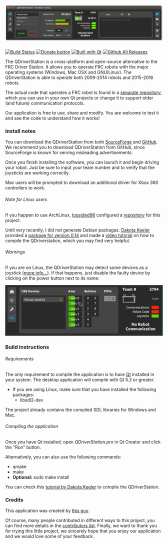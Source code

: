 # [![Screenshot](/etc/screenshots/Ubuntu.png)](https://github.com/WinT-3794/QDriverStation/tree/master/etc/screenshots)

[![Build Status](https://travis-ci.org/FRC-Utilities/QDriverStation.svg?branch=master)](https://travis-ci.org/WinT-3794/QDriverStation)
[![Donate button](https://img.shields.io/badge/bitcoin-donate-brightgreen.svg)](https://blockchain.info/address/1K85yLxjuqUmhkjP839R7C23XFhSxrefMx "Donate once-off to this project using BitCoin")
[![Built with Qt](https://img.shields.io/badge/built%20with-Qt-brightgreen.svg)](http://qt.io)
[![Github All Releases](https://img.shields.io/github/downloads/frc-utilities/qdriverstation/total.svg?maxAge=2592000)](http://github.com/wint-3794/qdriverstation/releases/latest)

The QDriverStation is a cross-platform and open-source alternative to the FRC Driver Station. It allows you to operate FRC robots with the major operating systems (Windows, Mac OSX and GNU/Linux). The QDriverStation is able to operate both 2009-2014 robots and 2015-2016 robots.

The actual code that operates a FRC robot is found in a [separate repository](https://github.com/WinT-3794/LibDS), which you can use in your own Qt projects or change it to support older (and future) communication protocols.

Our application is free to use, share and modify. You are welcome to test it and see the code to understand how it works!

### Install notes

You can download the QDriverStation from both [SourceForge](http://sf.net/p/qdriverstation) and [GitHub](http://github.com/wint-3794/qdrivertation). We recommend you to download QDriverStation from GitHub, since SourceForge is known for serving misleading advertisements.

Once you finish installing the software, you can launch it and begin driving your robot. Just be sure to input your team number and to verify that the joysticks are working correctly.

Mac users will be prompted to download an additional driver for Xbox 360 controllers to work.

###### Note for Linux users

If you happen to use ArchLinux, [lopsided98](https://github.com/lopsided98) configured a [repository](https://aur.archlinux.org/packages/qdriverstation-git/) for this project.

Until very recently, I did not generate Debian packages. [Dakota Keeler](https://github.com/bearzrobotics) provided a [package for version 0.14](https://drive.google.com/file/d/0BwmIj7Fz03lXZ1JjYnhLVVdRR0E/view) and made a [video tutorial](https://www.youtube.com/watch?v=G9DywTB9_cY) on how to compile the QDriverstation, which you may find very helpful.

###### Warnings

If you are on Linux, the QDriverStation may detect some devices as a joystick ([more info...](https://gist.github.com/denilsonsa/978f1d842cf5430f57f6#file-51-these-are-not-joysticks-rules)). If that happens, just disable the faulty device by clicking on the power button next to its name:

![Blacklisting Animation](etc/animations/blacklist.gif)

### Build instructions

###### Requirements

The only requirement to compile the application is to have [Qt](http://www.qt.io/download-open-source/) installed in your system. The desktop application will compile with Qt 5.2 or greater.

- If you are using Linux, make sure that you have installed the following packages:
    - libsdl2-dev

The project already contains the compiled SDL libraries for Windows and Mac.

###### Compiling the application

Once you have Qt installed, open *QDriverStation.pro* in Qt Creator and click the "Run" button.

Alternatively, you can also use the following commands:
- qmake
- make
- **Optional:** sudo make install

You can check this [tutorial by Dakota Keeler](https://www.youtube.com/watch?v=G9DywTB9_cY) to compile the QDriverStation.

### Credits

This application was created by [this guy](http://github.com/alex-spataru).

Of course, many people contributed in different ways to this project, you can find more details in the [contributors list](CONTRIBUTORS.md). Finally, we want to thank you for trying this little project, we sincerely hope that you enjoy our application and we would love some of your feedback.
